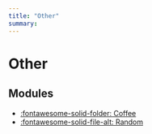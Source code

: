 ```yaml
---
title: "Other"
summary:
---
```


Other
===

Modules
---

- [:fontawesome-solid-folder: Coffee](coffee/index.md)
- [:fontawesome-solid-file-alt: Random](01_random.md)
